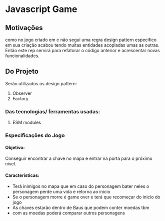 # Javascript Game

## Motivações
como no jogo criado em c não segui uma regra design pattern especifico em sua criação acabou tendo muitas entidades acopladas umas as outras. Então este rep servirá para refatorar o código anterior e acrescentar novas funcionalidades.

## Do Projeto
Serão utilizados os design pattern:
1. Observer
1. Factory 
### Das tecnologias/ ferramentas usadas:
1. ESM modules
    
### Especificações do Jogo
#### Objetivo:
Conseguir encontrar a chave no mapa e entrar na porta para o próximo nivel.

#### Características:
* Terá inimigos no mapa que em caso do personagem bater neles o personagem perde uma vida e retorna ao inicio
* Se o personagem morre é game over  e terá que recomeçar do inicio do jogo
* As chaves estarão dentro de Baus que podem conter moedas tbm
* com as moedas poderá comparar outros personagens


